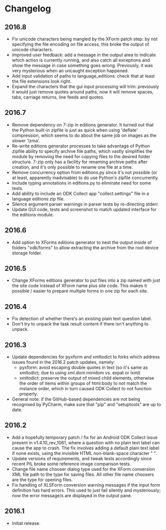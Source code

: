 # Changelog

## 2016.8
- Fix unicode characters being mangled by the XForm patch step: by not 
  specifying the file encoding on file access, this broke the output of 
  unicode characters.
- Improved user feedback: add a message in the output area to indicate which 
  action is currently running, and also catch all exceptions and show the 
  message in case something goes wrong. Previously, it was very mysterious 
  when an uncaught exception happened.
- Add input validation of paths to language_editions: check that at least 
  the file extensions look right.
- Expand the characters that the gui input processing will trim: previously it 
  would just remove quotes around paths, now it will remove spaces, tabs, 
  carriage returns, line feeds and quotes.


## 2016.7
- Remove dependency on 7-zip in editions generator. It turned out that the 
  Python built-in zipfile is just as quick when using 'deflate' compression, 
  which seems to do about the same job on images as the slower 'lzma'.
- Re-write editions generator processes to take advantage of Python zipfile 
  ability to specify archive file paths, which vastly simplifies the module by 
  removing the need for copying files to the desired folder structure. 7-zip 
  only has a facility for renaming archive paths after creation, and it's only 
  possible to rename one file at a time.
- Remove concurrency option from editions.py since it's not possible (or at 
  least, apparently inadvisable) to do use Python's zipfile concurrently.
- Include typing annotations in editions.py to eliminate need for some tests.
- Add ability to include an ODK Collect app "collect.settings" file in a 
  language editions zip file.
- Silence argument parser warnings in parser tests by re-directing stderr.
- Update GUI code, tests and screenshot to match updated interface for the editions 
  module.


## 2016.6
- Add option to XForms editions generator to nest the output inside of folders 
  "odk/forms" to allow extracting the archive from the root device storage 
  folder.


## 2016.5
- Change XForms editions generator to put files into a zip named with just the 
  site code instead of XForm name plus site code. This makes it possible / 
  easier to prepare multiple forms in one zip for each site.


## 2016.4
- Fix detection of whether there's an existing plain text question label.
- Don't try to unpack the task result content if there isn't anything to unpack.


## 2016.3
- Update dependencies for pyxform and xmltodict to forks which address issues 
  found in the 2016.2 patch updates, namely:
    - pyxform: avoid escaping double quotes in text (so it's same as xmltodict; 
      due to using xml.dom.minidom vs. expat or lxml)
    - xmltodict: preserve the output of mixed child elements, otherwise the 
      order of items within groups of html:body to not match the instance order, 
      which in turn caused ODK Collect to not function properly.
- General note: if the GitHub-based dependencies are not being recognised by 
  PyCharm, make sure that "pip" and "setuptools" are up to date.


## 2016.2
- Add a hopefully temporary patch / fix for an Android ODK Collect issue
  present in v1.4.10_rev_1061, where a question with no plain text label can
  cause the app to crash. The fix involves adding a default plain text label if
  none exists, using the invisible HTML non-blank-space character "&nbsp;".
- Update versions of requirements, and tweak tests accordingly since recent PIL
  broke some reference image comparison tests.
- Change file name chooser dialog type used for the XForm conversion XML file
  path to the type for saving files. All other file name choosers are the type
  for opening files.
- Fix handling of XLSForm conversion warning messages if the input form
  definition has hard errors. This used to just fail silently and mysteriously;
  now the error message/s are displayed in the output pane.


## 2016.1
- Initial release.
